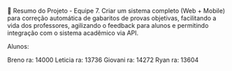 🎯 Resumo do Projeto - Equipe 7.
Criar um sistema completo (Web + Mobile) para correção automática de gabaritos de provas objetivas, facilitando a vida dos professores, agilizando o feedback para alunos e permitindo integração com o sistema acadêmico via API.

Alunos:

Breno ra: 14000
Leticia ra: 13736
Giovani ra: 14272 
Ryan ra: 13604
